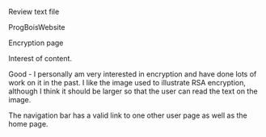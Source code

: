 Review text file

ProgBoisWebsite

Encryption page


Interest of content.

Good - I personally am very interested in encryption and have done lots of work on it in the past. I like the image used to illustrate RSA encryption, although I think it should be larger so that the user can read the text on the image.


The navigation bar has a valid link to one other user page as well as the home page.

